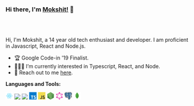 ### Hi there, I'm [Mokshit!](https://mokshitjain.co) 👋

<br />
<br />

Hi, I'm Mokshit, a 14 year old tech enthusiast and developer. I am proficient in Javascript, React and Node.js.

- 🏆 Google Code-in '19 Finalist.
- 👨🏽‍💻 I’m currently interested in Typescript, React, and Node.
- 💬 Reach out to me [here](mailto:mokshitjain2006@gmail.com).

**Languages and Tools:**

<code><img height="20" src="https://raw.githubusercontent.com/github/explore/master/topics/react/react.png"/></code>
<code><img height="20" src="https://nextjs.org/static/favicon/favicon-32x32.png"/></code>
<code><img height="20" src="https://img.icons8.com/color/48/000000/vue-js.png"/></code>
<code><img height="20" src="https://raw.githubusercontent.com/github/explore/master/topics/typescript/typescript.png"/></code>
<code><img height="20" src="https://raw.githubusercontent.com/github/explore/master/topics/javascript/javascript.png"/></code>
<code><img height="20" src="https://raw.githubusercontent.com/github/explore/master/topics/nodejs/nodejs.png"/></code>
<code><img height="20" src="https://raw.githubusercontent.com/github/explore/master/topics/graphql/graphql.png"></code>
<code><img height="20" src="https://raw.githubusercontent.com/github/explore/master/topics/postgresql/postgresql.png"></code>
<code><img height="20" src="https://raw.githubusercontent.com/Mokshit06/Mokshit06/master/assets/mongodb.svg"></code>
